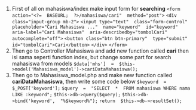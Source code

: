 <!-- Instruction for Searching -->

1. First of all on mahasiswa/index make input form for **searching**
`<form action="<?=  BASEURL;  ?>/mahasiswa/cari"  method="post">`
`<div class="input-group mb-2">`
`<input type="text"  class="form-control"  placeholder="Cari Mahasiswa ..."  name="keyword"  id="keyword" aria-label="Cari Mahasiswa"  aria-describedby="tombolCari"  autocomplete="off">`
`<button class="btn btn-primary"  type="submit"  id="tombolCari">Cari</button>`
`</div>`
`</form>`
2. Then go to Controller Mahasiswa and add new function called **cari** then isi sama seperti function index, but change some part for search mahasiswa from models
`$data['mhs']  =  $this->model('Mahasiswa_model')->cariDataMahasiswa();`
3. Then go to Mahasiswa_model.php and make new function called **cariDataMahasiswa**, then write some code below
`$keyword  =  $_POST['keyword'];`
`$query  =  "SELECT  *  FROM mahasiswa WHERE nama LIKE :keyword";`
`$this->db->query($query);`
`$this->db->bind('keyword',  "%$keyword%");`
`return  $this->db->resultSet();`